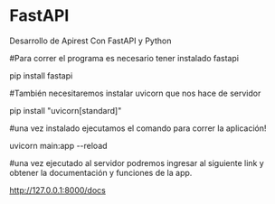 # FastAPI
Desarrollo de Apirest Con FastAPI y Python

#Para correr el programa es necesario tener instalado fastapi

pip install fastapi

#También necesitaremos instalar uvicorn que nos hace de servidor

pip install "uvicorn[standard]"

#una vez instalado ejecutamos el comando para correr la aplicación!

uvicorn main:app --reload

#una vez ejecutado al servidor podremos ingresar al siguiente link y obtener la documentación y funciones de la app. 

http://127.0.0.1:8000/docs
